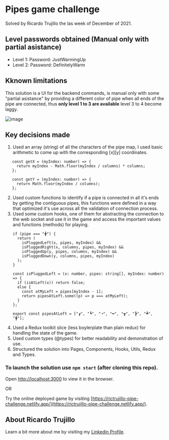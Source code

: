 # Pipes game challenge
Solved by Ricardo Trujillo the las week of December of 2021.

## Level passwords obtained (Manual only with partial asistance)
- Level 1: Password: JustWarmingUp
- Level 2: Password: DefinitelyWarm

## Kknown limitations
This solution is a UI for the backend commands, is manual only with some "partial asistance" by providing a different color of pipe when all ends of the pipe are connected, thus **only level 1 to 3 are available** level 3 to 4 become laggy. 

![image](https://user-images.githubusercontent.com/8483985/147886000-40e6f3e8-1b95-41ae-a9a0-21834e971257.png)

## Key decisions made

1. Used an array (string) of all the characters of the pipe map, I used basic arithmetic to come up with the corresponding [x][y] coordinates. 
 ```
    const getX = (myIndex: number) => {
      return myIndex - Math.floor(myIndex / columns) * columns;
    };

    const getY = (myIndex: number) => {
      return Math.floor(myIndex / columns);
    };
 ```
2. Used custom functions to identify if a pipe is connected in all it's ends by getting the contiguous pipes, this functions were defined in a way that optimized it's use across all the validation of connection process. 
3. Used some custom hooks, one of them for abstracting the connection to the web socket and use it in the game and access the important values and functions (methods) for playing.  
    ```
    if (pipe === "╋") {
      return (
        isPluggedLeft(x, pipes, myIndex) &&
        isPluggedRight(x, columns, pipes, myIndex) &&
        isPluggedUp(y, pipes, columns, myIndex) &&
        isPluggedDown(y, columns, pipes, myIndex)
      );
    }
    ```
    ```
    const isPluggedLeft = (x: number, pipes: string[], myIndex: number) => {
      if (isAtLeft(x)) return false;
      else {
        const atMyLeft = pipes[myIndex - 1];
        return pipesAtLeft.some((p) => p === atMyLeft);
      }
    };
    ```
    ```
    export const pipesAtLeft = ["┏", "┗", "╺", "━", "┳", "┣", "┻", "╋"];
    ```
4. Used a Redux toolkit slice (less boylerplate than plain redux) for handling the state of the game.
5. Used custom types (@types) for better readability and demonstration of use.
6. Structured the solution into Pages, Components, Hooks, Utils, Redux and Types. 


### To launch the solution use `npm start` (after cloning this repo).

Open [http://localhost:3000](http://localhost:3000) to view it in the browser.

OR

Try the online deployed game by visiting [https://rictrujillo-pipe-challenge.netlify.app/](https://rictrujillo-pipe-challenge.netlify.app/).

## About Ricardo Trujillo

Learn a bit more about me by visiting my [Linkedin Profile](https://www.linkedin.com/in/rictrujillo/).

